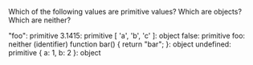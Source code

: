 Which of the following values are primitive values? Which are objects? Which are neither?

"foo": primitive
3.1415: primitive
[ 'a', 'b', 'c' ]: object
false: primitive
foo: neither (identifier)
function bar() { return "bar"; }: object
undefined: primitive
{ a: 1, b: 2 }: object